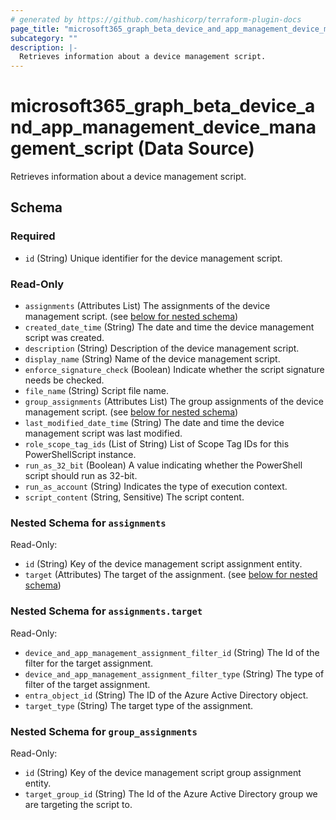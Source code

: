 ```yaml
---
# generated by https://github.com/hashicorp/terraform-plugin-docs
page_title: "microsoft365_graph_beta_device_and_app_management_device_management_script Data Source - terraform-provider-microsoft365"
subcategory: ""
description: |-
  Retrieves information about a device management script.
---
```


# microsoft365_graph_beta_device_and_app_management_device_management_script (Data Source)

Retrieves information about a device management script.



<!-- schema generated by tfplugindocs -->
## Schema

### Required

- `id` (String) Unique identifier for the device management script.

### Read-Only

- `assignments` (Attributes List) The assignments of the device management script. (see [below for nested schema](#nestedatt--assignments))
- `created_date_time` (String) The date and time the device management script was created.
- `description` (String) Description of the device management script.
- `display_name` (String) Name of the device management script.
- `enforce_signature_check` (Boolean) Indicate whether the script signature needs be checked.
- `file_name` (String) Script file name.
- `group_assignments` (Attributes List) The group assignments of the device management script. (see [below for nested schema](#nestedatt--group_assignments))
- `last_modified_date_time` (String) The date and time the device management script was last modified.
- `role_scope_tag_ids` (List of String) List of Scope Tag IDs for this PowerShellScript instance.
- `run_as_32_bit` (Boolean) A value indicating whether the PowerShell script should run as 32-bit.
- `run_as_account` (String) Indicates the type of execution context.
- `script_content` (String, Sensitive) The script content.

<a id="nestedatt--assignments"></a>
### Nested Schema for `assignments`

Read-Only:

- `id` (String) Key of the device management script assignment entity.
- `target` (Attributes) The target of the assignment. (see [below for nested schema](#nestedatt--assignments--target))

<a id="nestedatt--assignments--target"></a>
### Nested Schema for `assignments.target`

Read-Only:

- `device_and_app_management_assignment_filter_id` (String) The Id of the filter for the target assignment.
- `device_and_app_management_assignment_filter_type` (String) The type of filter of the target assignment.
- `entra_object_id` (String) The ID of the Azure Active Directory object.
- `target_type` (String) The target type of the assignment.



<a id="nestedatt--group_assignments"></a>
### Nested Schema for `group_assignments`

Read-Only:

- `id` (String) Key of the device management script group assignment entity.
- `target_group_id` (String) The Id of the Azure Active Directory group we are targeting the script to.
